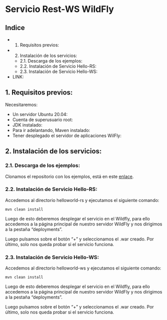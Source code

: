 # Servicio Rest-WS WildFly

## Indice

- 1. Requisitos previos:
- 2. Instalación de los servicios:
   - 2.1. Descarga de los ejemplos:
   - 2.2. Instalación de Servicio Hello-RS:
   - 2.3. Instalación de Servicio Hello-WS:
- LINK:


## 1. Requisitos previos:

Necesitaremos:

- Un servidor Ubuntu 20.04:
- Cuenta de superusuario root:
- JDK instalado:
- Para ir adelantando, Maven instalado:
- Tener desplegado el servidor de aplicaciones WilFly:


## 2. Instalación de los servicios:

### 2.1. Descarga de los ejemplos:

Clonamos el repositorio con los ejemplos, está en este <a href="https://github.com/wildfly/quickstart/">enlace</a>.

### 2.2. Instalación de Servicio Hello-RS:

Accedemos al directorio helloworld-rs y ejecutamos el siguiente comando:

```
mvn clean install
```

Luego de esto deberemos desplegar el servicio en el Wildfly, para ello accedemos a la
página principal de nuestro servidor WildFly y nos dirigimos a la pestaña “deployments”.

Luego pulsamos sobre el botón “+” y seleccionamos el .war creado. Por último, solo nos
queda probar si el servicio funciona.

### 2.3. Instalación de Servicio Hello-WS:

Accedemos al directorio helloworld-ws y ejecutamos el siguiente comando:

```
mvn clean install
```

Luego de esto deberemos desplegar el servicio en el Wildfly, para ello accedemos a la
página principal de nuestro servidor WildFly y nos dirigimos a la pestaña “deployments”.

Luego pulsamos sobre el botón “+” y seleccionamos el .war creado. Por último, solo nos
queda probar si el servicio funciona.

